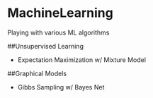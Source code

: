 # MachineLearning
Playing with various ML algorithms

##Unsupervised Learning
- Expectation Maximization w/ Mixture Model

##Graphical Models
- Gibbs Sampling w/ Bayes Net
